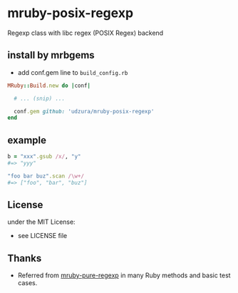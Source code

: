 # mruby-posix-regexp

Regexp class with libc regex (POSIX Regex) backend

## install by mrbgems

- add conf.gem line to `build_config.rb`

```ruby
MRuby::Build.new do |conf|

  # ... (snip) ...

  conf.gem github: 'udzura/mruby-posix-regexp'
end
```

## example

```ruby
b = "xxx".gsub /x/, "y"
#=> "yyy"

"foo bar buz".scan /\w+/
#=> ["foo", "bar", "buz"]
```

## License

under the MIT License:

- see LICENSE file

## Thanks

- Referred from [mruby-pure-regexp](https://github.com/WindProphet/mruby-pure-regexp) in many Ruby methods and basic test cases.
